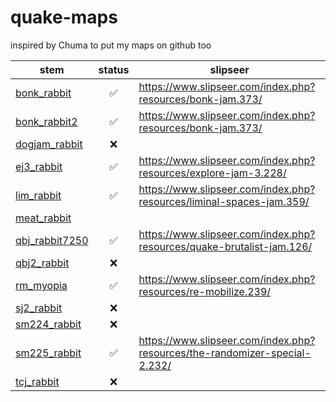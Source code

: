 # quake-maps

inspired by Chuma to put my maps on github too

| stem                                     | status | slipseer                                                                   |
| ---------------------------------------- | :----: | -------------------------------------------------------------------------- |
| [bonk_rabbit](./maps/bonk_rabbit/)       |   ✅   | https://www.slipseer.com/index.php?resources/bonk-jam.373/                 |
| [bonk_rabbit2](./maps/bonk_rabbit2/)     |   ✅   | https://www.slipseer.com/index.php?resources/bonk-jam.373/                 |
| [dogjam_rabbit](./maps/dogjam_rabbit/)   |   ❌   |                                                                            |
| [ej3_rabbit](./maps/ej3_rabbit/)         |   ✅   | https://www.slipseer.com/index.php?resources/explore-jam-3.228/            |
| [lim_rabbit](./maps/lim_rabbit/)         |   ✅   | https://www.slipseer.com/index.php?resources/liminal-spaces-jam.359/       |
| [meat_rabbit](./maps/meat_rabbit)        |        |                                                                            |
| [qbj_rabbit7250](./maps/qbj_rabbit7250/) |   ✅   | https://www.slipseer.com/index.php?resources/quake-brutalist-jam.126/      |
| [qbj2_rabbit](./maps/qbj2_rabbit/)       |   ❌   |                                                                            |
| [rm_myopia](./maps/rm_myopia/)           |   ✅   | https://www.slipseer.com/index.php?resources/re-mobilize.239/              |
| [sj2_rabbit](./maps/sj2_rabbit/)         |   ❌   |                                                                            |
| [sm224_rabbit](./maps/sm224_rabbit/)     |   ❌   |                                                                            |
| [sm225_rabbit](./maps/sm225_rabbit/)     |   ✅   | https://www.slipseer.com/index.php?resources/the-randomizer-special-2.232/ |
| [tcj_rabbit](./maps/tcj_rabbit/)         |   ❌   |                                                                            |
